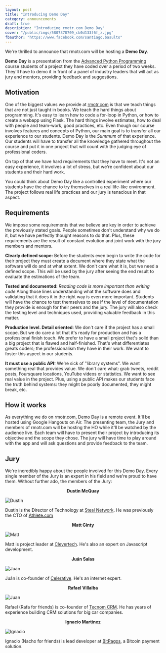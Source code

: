 ```yaml
---
layout: post
title: "Introducing Demo Day"
category: announcements
draft: true
description: "Introducing rmotr.com Demo Day"
cover: "/public/imgs/5807378709_cb0d133f6f_z.jpg"
fbauthor: "https://www.facebook.com/santiago.basulto"
---
```


We're thrilled to announce that rmotr.com will be hosting a **Demo Day**.

**Demo Day** is a presentation from the [Advanced Python Programming](https://www.eventbrite.com/e/advanced-python-programming-course-tickets-15084732842) course students of a project they have coded over a period of two weeks. They'll have to demo it in front of a panel of industry leaders that will act as jury and mentors, providing feedback and suggestions.

## Motivation

One of the biggest values we provide at [rmotr.com](http://rmotr.com/) is that we teach things that are not just taught in books. We teach the hard things about programming. It's easy to learn how to code a for-loop in Python, or how to create a webapp using Flask. The hard things involve estimates, how to deal with people and team-work, good practices, etc. Even though our course involves features and concepts of Python, our main goal is to transfer all our experience to our students. Demo Day is the _Summum_ of that experience. Our students will have to transfer all the knowledge gathered throughout the course and put it in one project that will count with the judging eye of professional coders.

On top of that we have hard requirements that they have to meet. It's not an easy experience, it involves a lot of stress, but we're confident about our students and their hard work. 

You could think about Demo Day like a controlled experiment where our students have the chance to try themselves in a real life-like environment. The project follows real life practices and our jury is tenacious in that aspect.

## Requirements

We impose some requirements that we believe are key in order to achieve the previously stated goals. People sometimes don't understand why we do it, but we have perfectly thought reasons to do that. Plus, these requirements are the result of constant evolution and joint work with the jury members and mentors.

**Clearly defined scope:** Before the students even begin to write the code for their project they must create a document where they state what the software will do and at what extent. We don't care what it is, but we need a defined scope. This will be used by the jury after seeing the end result to evaluate the estimations of the team.

**Tested and documented**: _Reading code is more important than writing code_ Along those lines understanding what the software does and validating that it does it in the right way is even more important. Students will have the chance to test themselves to see if the level of documentation they provide is enough for their peers and the jury. The jury will also check the testing level and techniques used, providing valuable feedback in this matter.

**Production level. Detail oriented**: We don't care if the project has a small scope. But we do care a lot that it's ready for production and has a professional finish touch. We prefer to have a small project that's solid than a big project that is flawed and half-finished. That's what differentiates greats coders; the professionalism they have in their work. We want to foster this aspect in our students.

**It must use a public API:** We're sick of "library systems". We want something real that provides value. We don't care what: grab tweets, reddit posts, Foursquare locations, YouTube videos or statistics. We want to see real value in the project. Plus, using a public API makes our students face the truth behind systems: they might be poorly documented, they might break, etc.

## How it works

As everything we do on rmotr.com, Demo Day is a remote event. It'll be hosted using Google Hangouts on Air. The presenting team, the Jury and members of rmotr.com will be hosting the HO while it'll be watched by the audience live. Each team will have to present their project by introducing its objective and the scope they chose. The jury will have time to play around with the app and will ask questions and provide feedback to the team.

## Jury

We're incredibly happy about the people involved for this Demo Day. Every single member of the Jury is an expert in his field and we're proud to have them. Without further ado, the members of the Jury:

<p style="text-align:center"><strong>Dustin McQuay</strong></p>

<img src="http://placehold.it/250x250" alt="Dustin" style="margin: 0 auto;">

Dustin is the Director of Technology at [Steal Network](http://www.stealnetwork.com). He was previously the CTO of [Athlete.com](https://www.athlete.com)

<p style="text-align:center"><strong>Matt Ginty</strong></p>

<img src="http://placehold.it/250x250" alt="Matt" style="margin: 0 auto;">

Matt is project leader at [Clevertech](http://www.clevertech.biz/). He's also an expert on Javascript development.

<p style="text-align:center"><strong>Juán Salas</strong></p>

<img src="http://placehold.it/250x250" alt="Juan" style="margin: 0 auto;">

Juán is co-founder of [Celerative](http://celerative.com/). He's an internet expert.

<p style="text-align:center"><strong>Rafael Villalba</strong></p>

<img src="http://placehold.it/250x250" alt="Juan" style="margin: 0 auto;">

Rafael (Rafa for friends) is co-founder of [Tecnom CRM](http://www.tecnom.com.ar/). He has years of experience building CRM solutions for big car companies.

<p style="text-align:center"><strong>Ignacio Martinez</strong></p>

<img src="http://placehold.it/250x250" alt="Ignacio" style="margin: 0 auto;">

Ignacio (Nacho for friends) is lead developer at [BitPagos](https://www.bitpagos.com), a Bitcoin payment solution.
